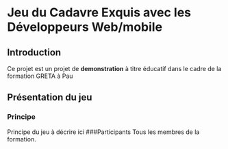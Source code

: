 # Jeu du Cadavre Exquis avec les Développeurs Web/mobile
## Introduction
Ce projet est un projet de **demonstration** à titre éducatif dans le cadre de la formation GRETA à Pau

## Présentation du jeu
### Principe
Principe du jeu à décrire ici
###Participants
Tous les membres de la formation.
